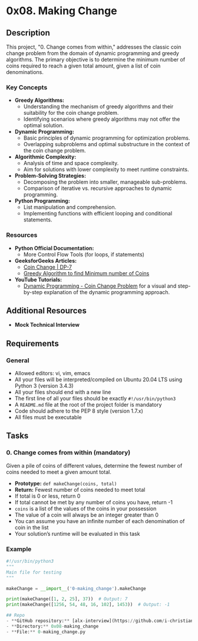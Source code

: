 # 0x08. Making Change


## Description
This project, "0. Change comes from within," addresses the classic coin change problem from the domain of dynamic programming and greedy algorithms. The primary objective is to determine the minimum number of coins required to reach a given total amount, given a list of coin denominations.

### Key Concepts
- **Greedy Algorithms:**
    - Understanding the mechanism of greedy algorithms and their suitability for the coin change problem.
    - Identifying scenarios where greedy algorithms may not offer the optimal solution.
- **Dynamic Programming:**
    - Basic principles of dynamic programming for optimization problems.
    - Overlapping subproblems and optimal substructure in the context of the coin change problem.
- **Algorithmic Complexity:**
    - Analysis of time and space complexity.
    - Aim for solutions with lower complexity to meet runtime constraints.
- **Problem-Solving Strategies:**
    - Decomposing the problem into smaller, manageable sub-problems.
    - Comparison of iterative vs. recursive approaches to dynamic programming.
- **Python Programming:**
    - List manipulation and comprehension.
    - Implementing functions with efficient looping and conditional statements.

### Resources
- **Python Official Documentation:**
    - More Control Flow Tools (for loops, if statements)
- **GeeksforGeeks Articles:**
    - [Coin Change | DP-7](https://www.geeksforgeeks.org/coin-change-dp-7/)
    - [Greedy Algorithm to find Minimum number of Coins](https://www.geeksforgeeks.org/greedy-algorithm-to-find-minimum-number-of-coins/)
- **YouTube Tutorials:**
    - [Dynamic Programming - Coin Change Problem](https://www.youtube.com/watch?v=jaNZ83Q3QGc) for a visual and step-by-step explanation of the dynamic programming approach.

## Additional Resources
- **Mock Technical Interview**

## Requirements
### General
- Allowed editors: vi, vim, emacs
- All your files will be interpreted/compiled on Ubuntu 20.04 LTS using Python 3 (version 3.4.3)
- All your files should end with a new line
- The first line of all your files should be exactly `#!/usr/bin/python3`
- A `README.md` file at the root of the project folder is mandatory
- Code should adhere to the PEP 8 style (version 1.7.x)
- All files must be executable

## Tasks
### 0. Change comes from within (mandatory)
Given a pile of coins of different values, determine the fewest number of coins needed to meet a given amount total.

- **Prototype:** `def makeChange(coins, total)`
- **Return:** Fewest number of coins needed to meet total
- If total is 0 or less, return 0
- If total cannot be met by any number of coins you have, return -1
- `coins` is a list of the values of the coins in your possession
- The value of a coin will always be an integer greater than 0
- You can assume you have an infinite number of each denomination of coin in the list
- Your solution’s runtime will be evaluated in this task

### Example
```python
#!/usr/bin/python3
"""
Main file for testing
"""

makeChange = __import__('0-making_change').makeChange

print(makeChange([1, 2, 25], 37))  # Output: 7
print(makeChange([1256, 54, 48, 16, 102], 1453))  # Output: -1

## Repo
- **GitHub repository:** [alx-interview](https://github.com/i-christian/alx-interview)
- **Directory:** 0x08-making_change
- **File:** 0-making_change.py
